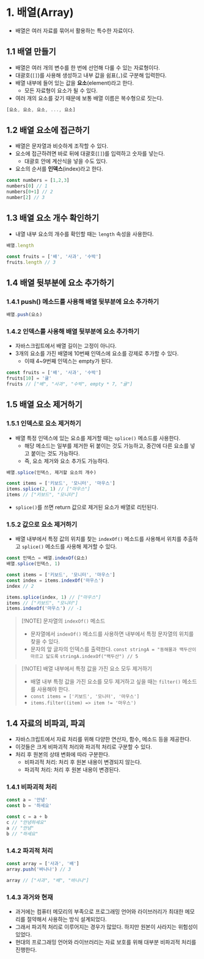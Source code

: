 # 1. 배열(Array)
- 배열은 여러 자료를 묶어서 활용하는 특수한 자료이다.

## 1.1 배열 만들기
- 배열은 여러 개의 변수를 한 번에 선언해 다룰 수 있는 자료형이다.
- 대괄호(`[]`)를 사용해 생성하고 내부 값을 쉼표(`,`)로 구분해 입력한다.
- 배열 내부에 들어 있는 값을 **요소**(element)라고 한다.
	- 모든 자료형이 요소가 될 수 있다.
- 여러 개의 요소를 갖기 때문에 보통 배열 이름은 복수형으로 짓는다.
```javascript
[요소, 요소, 요소, ..., 요소]
```

## 1.2 배열 요소에 접근하기
- 배열은 문자열과 비슷하게 조작할 수 있다.
- 요소에 접근하려면 바로 뒤에 대괄호(`[]`)를 입력하고 숫자를 넣는다.
	- 대괄호 안에 계산식을 넣을 수도 있다.
- 요소의 순서를 **인덱스**(index)라고 한다.
```javascript
const numbers = [1,2,3]
numbers[0] // 1
numbers[0+1] // 2
number[2] // 3
```

## 1.3 배열 요소 개수 확인하기
- 내열 내부 요소의 개수를 확인할 때는 `length` 속성을 사용한다.
```javascript
배열.length

const fruits = ['배', '사과', '수박']
fruits.length // 3
```

## 1.4 배열 뒷부분에 요소 추가하기
### 1.4.1 push() 메소드를 사용해 배열 뒷부분에 요소 추가하기
```javascript
배열.push(요소)
```

### 1.4.2 인덱스를 사용해 배열 뒷부분에 요소 추가하기
- 자바스크립트에서 배열 길이는 고정이 아니다.
- 3개의 요소를 가진 배열에 10번째 인덱스에 요소를 강제로 추가할 수 있다.
	- 이때 4~9번째 인덱스는 empty가 된다.
```javascript
const fruits = ['배', '사과', '수박']
fruits[10] = '귤'
fruits // ["배", "사과", "수박", empty * 7, "귤"]
```

## 1.5 배열 요소 제거하기
### 1.5.1 인덱스로 요소 제거하기
- 배열 특정 인덱스에 있는 요소를 제거할 때는 `splice()` 메소드를 사용한다.
	- 해당 메소드는 일부를 제거한 뒤 붙이는 것도 가능하고, 중간에 다른 요소를 넣고 붙이는 것도 가능하다.
	- 즉, 요소 제거와 요소 추가도 가능하다.
```javascript
배열.splice(인덱스, 제거할 요소의 개수)

const items = ['키보드', '모니터', '마우스']
items.splice(2, 1) // ["마우스"]
items // ["키보드", "모니터"]
```
- `splice()`를 쓰면 return 값으로 제거된 요소가 배열로 리턴된다.

### 1.5.2 값으로 요소 제거하기
- 배열 내부에서 특정 값의 위치를 찾는 `indexOf()` 메소드를 사용해서 위치를 추출하고 `splice()` 메소드를 사용해 제거할 수 있다.
```javascript
const 인덱스 = 배열.indexOf(요소)
배열.splice(인덱스, 1)

const items = ['키보드', '모니터', '마우스']
const index = items.indexOf('마우스')
index // 2

items.splice(index, 1) // ["마우스"]
items // ["키보드", "모니터"]
items.indexOf('마우스') // -1
```

> [!NOTE] 문자열의 `indexOf()` 메소드
> - 문자열에서 `indexOf()` 메소드를 사용하면 내부에서 특정 문자열의 위치를 찾을 수 있다.
> - 문자의 앞 글자의 인덱스를 출력한다.
> `const stringA = "동해물과 백두산이 마르고 닳도록`
> `stringA.indexOf("백두산") // 5`

> [!NOTE] 배열 내부에서 특정 값을 가진 요소 모두 제거하기
> - 배열 내부 특정 값을 가진 요소를 모두 제거하고 싶을 때는 `filter()` 메소드를 사용해야 한다.
> - `const items = ['키보드', '모니터', '마우스']`
> - `items.filter((item) => item != '마우스')`


## 1.4 자료의 비파괴, 파괴
- 자바스크립트에서 자료 처리를 위해 다양한 연산자, 함수, 메소드 등을 제공한다.
- 이것들은 크게 비파괴적 처리와 파괴적 처리로 구분할 수 있다.
- 처리 후 원본의 상태 변화에 따라 구분한다.
	- 비파괴적 처리: 처리 후 원본 내용이 변경되지 않는다.
	- 파괴적 처리: 처리 후 원본 내용이 변경된다.

### 1.4.1 비파괴적 처리
```javascript
const a = '안녕'
const b = '하세요'

const c = a + b
c // "안녕하세요"
a // "안녕"
b // "하세요"
```

### 1.4.2 파괴적 처리
```javascript
const array = ['사과', '배']
array.push('바나나') // 3

array // ["사과", "배", "바나나"]
```

### 1.4.3 과거와 현재
- 과거에는 컴퓨터 메모리의 부족으로 프로그래밍 언어와 라이브러리가 최대한 메모리를 절약해서 사용하는 방식 설계되었다.
- 그래서 파괴적 처리로 이루어지는 경우가 많았다. 하지만 원본이 사라지는 위험성이 있었다.
- 현대의 프로그래밍 언어와 라이브러리는 자료 보호를 위해 대부분 비파괴적 처리를 진행한다.
